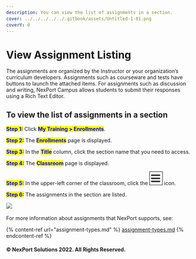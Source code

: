 ```yaml
---
description: You can view the list of assignments in a section.
cover: ../../../../../.gitbook/assets/Untitled-1-01.png
coverY: 0
---
```


# View Assignment Listing

The assignments are organized by the Instructor or your organization’s curriculum developers. Assignments such as courseware and tests have buttons to launch the attached items. For assignments such as discussion and writing, NexPort Campus allows students to submit their responses using a Rich Text Editor.

## **To view the list of assignments in a section**

<mark style="color:blue;">**Step 1:**</mark>  Click <mark style="color:blue;">**My Training > Enrollments**</mark>.

<mark style="color:blue;">**Step 2:**</mark>  The <mark style="color:blue;">**Enrollments**</mark> page is displayed.

<mark style="color:blue;">**Step 3:**</mark>  In the <mark style="color:blue;">**Title**</mark> column, click the section name that you need to access.

<mark style="color:blue;">**Step 4:**</mark>  The <mark style="color:blue;">**Classroom**</mark> page is displayed.

<mark style="color:blue;">**Step 5:**</mark> In the upper-left corner of the classroom, click the ![](/.gitbook/assets/Assignment_listing.png) icon.

<mark style="color:blue;">**Step 6:**</mark>  The assignments in the section are listed.

![
](/.gitbook/assets/Assignment_listing_overview_550x238.png)

For more information about assignments that NexPort supports, see:

{% content-ref url="assignment-types.md" %}
[assignment-types.md](assignment-types.md)
{% endcontent-ref %}

#### © NexPort Solutions 2022. All Rights Reserved.
